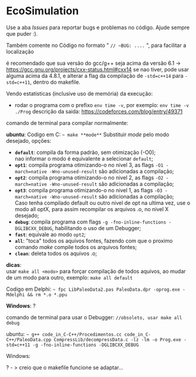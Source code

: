 # EcoSimulation

Use a aba _Issues_ para reportar bugs e problemas no código. Ajude sempre que puder :).

Também comente no Código no formato " `// ~BUG: ....` ", para facilitar a localização

é recomendado que sua versão do gcc/g++ seja acima da versão 6.1  -> https://gcc.gnu.org/projects/cxx-status.html#cxx14
se nao tiver, pode usar alguma acima da 4.8.1, e alterar a flag da compilação de `-std=c++14` para `-std=c++11`, dentro do makefile.

Vendo estatisticas (inclusive uso de memória) da execução:

- rodar o programa com o prefixo `env time -v`, por exemplo: `env time -v ./Prog`
descrição da saida: https://codeforces.com/blog/entry/49371

comando de terminal para compilar normalmente:

**ubuntu**:
Codigo em C:
    `~ make **mode**`
Substituir *mode* pelo modo desejado, opções:

- **`default`**: compila da forma padrão, sem otimização (-O0);<br/>
    nao informar o modo é equivalente a selecionar `default`;
- **`opt1`**: compila programa otimizando-o no nivel 3, as flags `-O1 -march=native -Wno-unused-result` são adicionadas a compilação;
- **`opt2`**: compila programa otimizando-o no nivel 2, as flags `-O2 -march=native -Wno-unused-result` são adicionadas a compilação;
- **`opt3`**: compila programa otimizando-o no nivel 1, as flags `-O3 -march=native -Wno-unused-result` são adicionadas a compilação;<br/>
    Caso tenha compilado default ou outro nivel de opt na ultima vez, use o modo all optX, para assim recompilar os arquivos .o, no nivel X desejado;
- **`debug`**: compila programa com flags `-g -fno-inline-functions -DGLIBCXX_DEBUG`, habilitando o uso de um Debugger;
- **`fast`**: equivale ao modo `opt2`;
- **`all`**: "toca" todos os aquivos fontes, fazendo com que o proximo comando *make* compile todos os arquivos fontes;
- **`clean`**: deleta todos os aquivos .o;<br/>

**dicas**:<br/>usar `make all <modo>` para forçar compilação de todos aquivos, ao mudar de um modo para outro, exemplo: `make all default`



Codigo em Delphi:
    `~ fpc LibPaleoData2.pas PaleoData.dpr -oprog.exe -Mdelphi && rm *.o *.ppu`
    
**Windows**:
?

comando de terminal para usar o Debugger:   `//obsoleto, usar make all debug`

ubuntu:
    `~ g++ code_in_C-C++/Procedimentos.cc code_in_C-C++/PaleoData.cpp CompressLib/decompressData.c -lz -lm -o Prog.exe -std=c++11 -g -fno-inline-functions -DGLIBCXX_DEBUG`

Windows:

? - > creio que o makefile funcione se adaptar...
